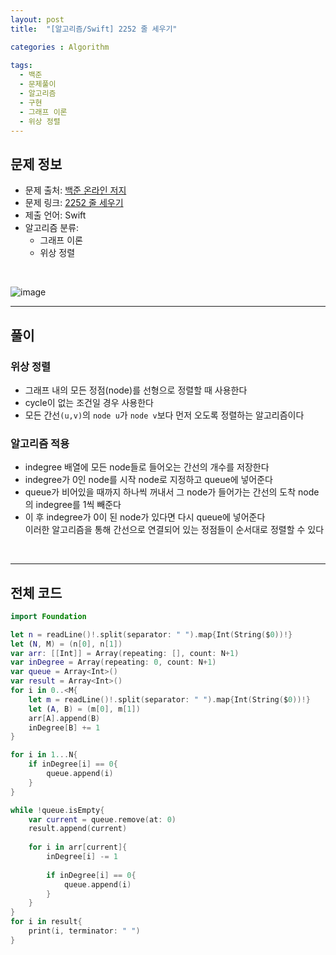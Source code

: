 ```yaml
---
layout: post
title:  "[알고리즘/Swift] 2252 줄 세우기"

categories : Algorithm
  
tags:
  - 백준
  - 문제풀이
  - 알고리즘
  - 구현
  - 그래프 이론
  - 위상 정렬
---
```


## 문제 정보
 - 문제 출처: [백준 온라인 저지](http://boj.kr/)
 - 문제 링크: [2252  줄 세우기](https://www.acmicpc.net/problem/2252)
 - 제출 언어: Swift
 - 알고리즘 분류: 
    - 그래프 이론
    - 위상 정렬

 <br>

![image](https://user-images.githubusercontent.com/110437548/218974540-f7a3e307-ff5d-4c90-8f70-bccd141790c4.png)

* * *   
## 풀이
### 위상 정렬
- 그래프 내의 모든 정점(node)를 선형으로 정렬할 때 사용한다  
- cycle이 없는 조건일 경우 사용한다
- 모든 간선`(u,v)`의 `node u`가 `node v`보다 먼저 오도록 정렬하는 알고리즘이다 



### 알고리즘 적용
- indegree 배열에 모든 node들로 들어오는 간선의 개수를 저장한다
- indegree가 0인 node를 시작 node로 지정하고 queue에 넣어준다
- queue가 비어있을 때까지 하나씩 꺼내서 그 node가 들어가는 간선의 도착 node의 indegree를 1씩 빼준다
- 이 후 indegree가 0이 된 node가 있다면 다시 queue에 넣어준다   
이러한 알고리즘을 통해 간선으로 연결되어 있는 정점들이 순서대로 정렬할 수 있다   
<br>   

* * *     
     
## 전체 코드
```swift
import Foundation

let n = readLine()!.split(separator: " ").map{Int(String($0))!}
let (N, M) = (n[0], n[1])
var arr: [[Int]] = Array(repeating: [], count: N+1)
var inDegree = Array(repeating: 0, count: N+1)
var queue = Array<Int>()
var result = Array<Int>()
for i in 0..<M{
    let m = readLine()!.split(separator: " ").map{Int(String($0))!}
    let (A, B) = (m[0], m[1])
    arr[A].append(B)
    inDegree[B] += 1
}

for i in 1...N{
    if inDegree[i] == 0{
        queue.append(i)
    }
}

while !queue.isEmpty{
    var current = queue.remove(at: 0)
    result.append(current)
    
    for i in arr[current]{
        inDegree[i] -= 1
        
        if inDegree[i] == 0{
            queue.append(i)
        }
    }
}
for i in result{
    print(i, terminator: " ")
}

```
